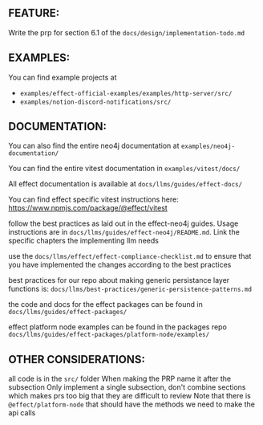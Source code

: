 ## FEATURE:

Write the prp for section 6.1 of the `docs/design/implementation-todo.md`

## EXAMPLES:

You can find example projects at 
- `examples/effect-official-examples/examples/http-server/src/`
- `examples/notion-discord-notifications/src/`

## DOCUMENTATION:

You can also find the entire neo4j documentation at `examples/neo4j-documentation/`

You can find the entire vitest documentation in `examples/vitest/docs/`

All effect documentation is available at `docs/llms/guides/effect-docs/`

You can find effect specific vitest instructions here: https://www.npmjs.com/package/@effect/vitest

follow the best practices as laid out in the effect-neo4j guides. Usage instructions are in `docs/llms/guides/effect-neo4j/README.md`. Link the specific chapters the implementing llm needs

use the `docs/llms/effect/effect-compliance-checklist.md` to ensure that you have implemented the changes according to the best practices

best practices for our repo about making generic persistance layer functions is: `docs/llms/best-practices/generic-persistence-patterns.md`

the code and docs for the effect packages can be found in `docs/llms/guides/effect-packages/`

effect platform node examples can be found in the packages repo `docs/llms/guides/effect-packages/platform-node/examples/`

## OTHER CONSIDERATIONS:

all code is in the `src/` folder
When making the PRP name it after the subsection
Only implement a single subsection, don't combine sections which makes prs too big that they are difficult to review
Note that there is `@effect/platform-node` that should have the methods we need to make the api calls
